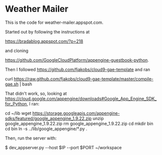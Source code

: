 # Weather Mailer

This is the code for weather-mailer.appspot.com.  

Started out by following the instructions at

  https://bradablog.appspot.com/?p=218

and cloning

  https://github.com/GoogleCloudPlatform/appengine-guestbook-python.

Then I followed https://github.com/fjakobs/cloud9-gae-template and ran

  curl https://raw.github.com/fjakobs/cloud9-gae-template/master/compile-gae.sh | bash

That didn't work, so, looking at https://cloud.google.com/appengine/downloads#Google_App_Engine_SDK_for_Python, I ran:

  cd ~/lib
  wget https://storage.googleapis.com/appengine-sdks/featured/google_appengine_1.9.22.zip 
  unzip google_appengine_1.9.22.zip
  rm google_appengine_1.9.22.zip
  cd
  mkdir bin
  cd bin
  ln -s ../lib/google_appengine/*.py .

Then, run the server with:

  $ dev_appserver.py --host $IP --port $PORT ~/workspace




  
  
